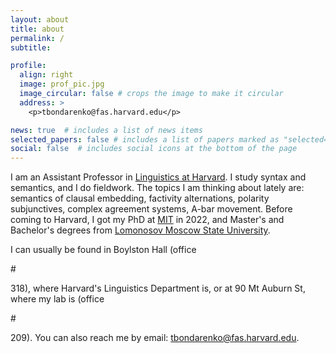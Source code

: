 ```yaml
---
layout: about
title: about
permalink: /
subtitle:

profile:
  align: right
  image: prof_pic.jpg
  image_circular: false # crops the image to make it circular
  address: >
    <p>tbondarenko@fas.harvard.edu</p>

news: true  # includes a list of news items
selected_papers: false # includes a list of papers marked as "selected={true}"
social: false  # includes social icons at the bottom of the page
---
```


I am an Assistant Professor in [Linguistics at Harvard](https://linguistics.fas.harvard.edu/). I study syntax and semantics, and I do fieldwork. The topics I am thinking about lately are: semantics of clausal embedding, factivity alternations, polarity subjunctives, complex agreement systems, A-bar movement. Before coming to Harvard, I got my PhD at [MIT](https://linguistics.mit.edu/) in 2022, and Master's and Bachelor's degrees from [Lomonosov Moscow State University](http://tipl.philol.msu.ru/index.php).


I can usually be found in Boylston Hall (office </p>#</p>318), where Harvard's Linguistics Department is, or at 90 Mt Auburn St, where my lab is (office </p>#</p>209). You can also reach me by email: [tbondarenko@fas.harvard.edu](tbondarenko@fas.harvard.edu).  
